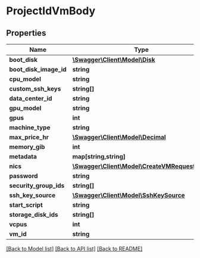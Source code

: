 # ProjectIdVmBody

## Properties
Name | Type | Description | Notes
------------ | ------------- | ------------- | -------------
**boot_disk** | [**\Swagger\Client\Model\Disk**](Disk.md) |  | [optional] 
**boot_disk_image_id** | **string** |  | 
**cpu_model** | **string** |  | [optional] 
**custom_ssh_keys** | **string[]** |  | [optional] 
**data_center_id** | **string** |  | [optional] 
**gpu_model** | **string** |  | [optional] 
**gpus** | **int** |  | [optional] 
**machine_type** | **string** |  | [optional] 
**max_price_hr** | [**\Swagger\Client\Model\Decimal**](Decimal.md) |  | [optional] 
**memory_gib** | **int** |  | [optional] 
**metadata** | **map[string,string]** |  | [optional] 
**nics** | [**\Swagger\Client\Model\CreateVMRequestNIC[]**](CreateVMRequestNIC.md) |  | [optional] 
**password** | **string** |  | [optional] 
**security_group_ids** | **string[]** |  | [optional] 
**ssh_key_source** | [**\Swagger\Client\Model\SshKeySource**](SshKeySource.md) |  | [optional] 
**start_script** | **string** |  | [optional] 
**storage_disk_ids** | **string[]** |  | [optional] 
**vcpus** | **int** |  | [optional] 
**vm_id** | **string** |  | 

[[Back to Model list]](../../README.md#documentation-for-models) [[Back to API list]](../../README.md#documentation-for-api-endpoints) [[Back to README]](../../README.md)

